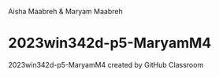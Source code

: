 Aisha Maabreh & Maryam Maabreh

# 2023win342d-p5-MaryamM4
2023win342d-p5-MaryamM4 created by GitHub Classroom
